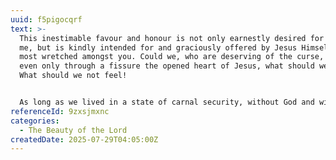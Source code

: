 ```yaml
---
uuid: f5pigocqrf
text: >-
  This inestimable favour and honour is not only earnestly desired for you by
  me, but is kindly intended for and graciously offered by Jesus Himself to the
  most wretched amongst you. Could we, who are deserving of the curse, behold
  even only through a fissure the opened heart of Jesus, what should we not see!
  What should we not feel!


  As long as we lived in a state of carnal security, without God and without Jesus, we stood on the brink of perdition's yawning gulf, and were unconscious of it. Jesus loved us, sought us, and we knew it not. It is He that hath taken us by the hand, that hath drawn us away from that dreadful abyss, that hath directed our minds to Himself, and, instead of the well-deserved pit of hell, hath opened unto us the unfathomable abyss of His loving heart, in order that we may fly to this safe and blessed city of refuge from all sin and danger, and become eternally happy in Him. Oh, come, my dear brethren! Taste and see how gracious the Lord is, and how unspeakably blessed we may be in communion with Him, even during the present state of existence! Seek nowhere else alleviation for your burdened hearts. All besides is deception. You will not find it out of Christ, but only be adding to your burden by seeking it elsewhere.
referenceId: 9zxsjmxnc
categories:
  - The Beauty of the Lord
createdDate: 2025-07-29T04:05:00Z
---
```

